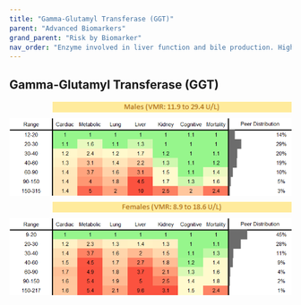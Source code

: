 ```yaml
---
title: "Gamma-Glutamyl Transferase (GGT)"
parent: "Advanced Biomarkers"
grand_parent: "Risk by Biomarker"
nav_order: "Enzyme involved in liver function and bile production. High GGT can indicate liver disease, bile duct problems, or alcohol use."
---
```



## Gamma-Glutamyl Transferase (GGT)




<div style="display: flex; flex-direction: column; gap: 10px;">

  <img src="/assets/images/vmrbiomarker_ggt__male.png" alt="Gamma-Glutamyl Transferase (GGT) VMR Male" style="margin-left: 15%">
  <img src="/assets/images/rr_ggt__male.png" alt="Gamma-Glutamyl Transferase (GGT) RR Male">

  <img src="/assets/images/vmrbiomarker_ggt__female.png" alt="Gamma-Glutamyl Transferase (GGT) VMR Female" style="margin-left: 15%; ">
  <img src="/assets/images/rr_ggt__female.png" alt="Gamma-Glutamyl Transferase (GGT) RR Female">

</div>



